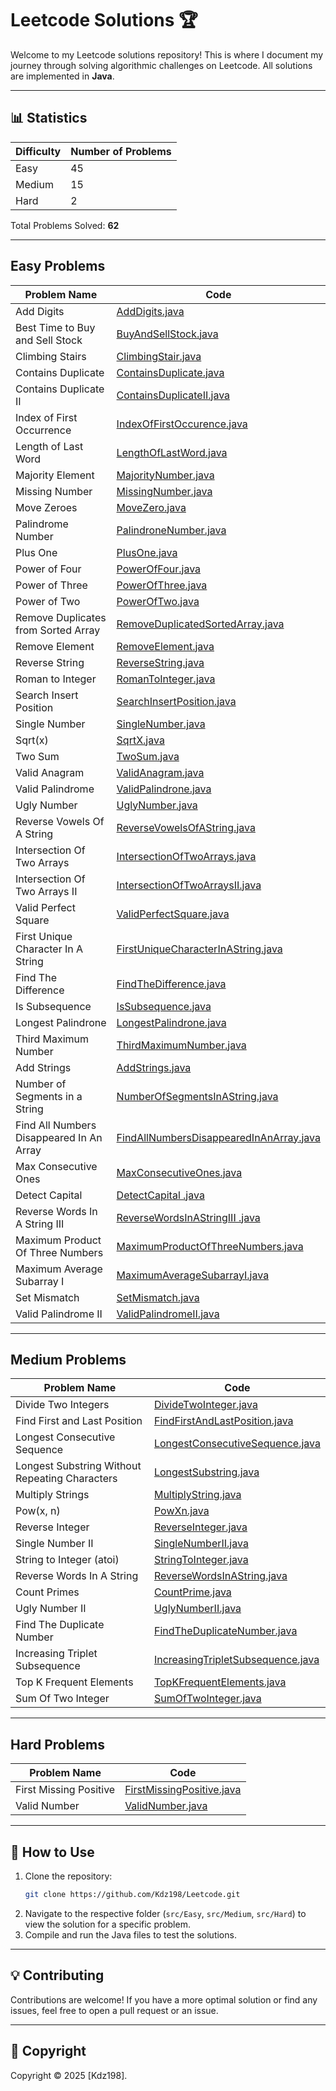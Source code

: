# Leetcode Solutions 🏆

Welcome to my Leetcode solutions repository! This is where I document my journey through solving algorithmic challenges on Leetcode. All solutions are implemented in **Java**.

---

## 📊 Statistics

| Difficulty | Number of Problems | 
|------------|--------------------|
| Easy       | 45                 | 
| Medium     | 15                 | 
| Hard       | 2                  | 
        
Total Problems Solved: **62**

---

## Easy Problems

| Problem Name                             | Code                                                                                    |
|------------------------------------------|-----------------------------------------------------------------------------------------|
| Add Digits                               | [AddDigits.java](src/Easy/AddDigits.java)                                               |
| Best Time to Buy and Sell Stock          | [BuyAndSellStock.java](src/Easy/BuyAndSellStock.java)                                   |
| Climbing Stairs                          | [ClimbingStair.java](src/Easy/ClimbingStair.java)                                       |
| Contains Duplicate                       | [ContainsDuplicate.java](src/Easy/ContainsDuplicate.java)                               |
| Contains Duplicate II                    | [ContainsDuplicateII.java](src/Easy/ContainsDuplicateII.java)                           |
| Index of First Occurrence                | [IndexOfFirstOccurence.java](src/Easy/IndexOfFirstOccurence.java)                       |
| Length of Last Word                      | [LengthOfLastWord.java](src/Easy/LengthOfLastWord.java)                                 |
| Majority Element                         | [MajorityNumber.java](src/Easy/MajorityNumber.java)                                     |
| Missing Number                           | [MissingNumber.java](src/Easy/MissingNumber.java)                                       |
| Move Zeroes                              | [MoveZero.java](src/Easy/MoveZero.java)                                                 |
| Palindrome Number                        | [PalindroneNumber.java](src/Easy/PalindroneNumber.java)                                 |
| Plus One                                 | [PlusOne.java](src/Easy/PlusOne.java)                                                   |
| Power of Four                            | [PowerOfFour.java](src/Easy/PowerOfFour.java)                                           |
| Power of Three                           | [PowerOfThree.java](src/Easy/PowerOfThree.java)                                         |
| Power of Two                             | [PowerOfTwo.java](src/Easy/PowerOfTwo.java)                                             |
| Remove Duplicates from Sorted Array      | [RemoveDuplicatedSortedArray.java](src/Easy/RemoveDuplicatedSortedArray.java)           |
| Remove Element                           | [RemoveElement.java](src/Easy/RemoveElement.java)                                       |
| Reverse String                           | [ReverseString.java](src/Easy/ReverseString.java)                                       |
| Roman to Integer                         | [RomanToInteger.java](src/Easy/RomanToInteger.java)                                     |
| Search Insert Position                   | [SearchInsertPosition.java](src/Easy/SearchInsertPosition.java)                         |
| Single Number                            | [SingleNumber.java](src/Easy/SingleNumber.java)                                         |
| Sqrt(x)                                  | [SqrtX.java](src/Easy/SqrtX.java)                                                       |
| Two Sum                                  | [TwoSum.java](src/Easy/TwoSum.java)                                                     |
| Valid Anagram                            | [ValidAnagram.java](src/Easy/ValidAnagram.java)                                         |
| Valid Palindrome                         | [ValidPalindrone.java](src/Easy/ValidPalindrone.java)                                   |
| Ugly Number                              | [UglyNumber.java](src/Easy/UglyNumber.java)                                             |
| Reverse Vowels Of A String               | [ReverseVowelsOfAString.java](src/Easy/ReverseVowelsOfAString.java)                     |
| Intersection Of Two Arrays               | [IntersectionOfTwoArrays.java](src/Easy/IntersectionOfTwoArrays.java)                   |
| Intersection Of Two Arrays II            | [IntersectionOfTwoArraysII.java](src/Easy/IntersectionOfTwoArraysII.java)               |
| Valid Perfect Square                     | [ValidPerfectSquare.java](src/Easy/ValidPerfectSquare.java)                             |
| First Unique Character In A String       | [FirstUniqueCharacterInAString.java](src/Easy/FirstUniqueCharacterInAString.java)       |
| Find The Difference                      | [FindTheDifference.java](src/Easy/FindTheDifference.java)                               |
| Is Subsequence                           | [IsSubsequence.java](src/Easy/IsSubsequence.java)                                       |
| Longest Palindrone                       | [LongestPalindrone.java](src/Easy/LongestPalindrone.java)                               |
| Third Maximum Number                     | [ThirdMaximumNumber.java](src/Easy/ThirdMaximumNumber.java)                             |
| Add Strings                              | [AddStrings.java](src/Easy/AddStrings.java)                                             |
| Number of Segments in a String           | [NumberOfSegmentsInAString.java](src/Easy/NumberOfSegmentsInAString.java)               |
| Find All Numbers Disappeared In An Array | [FindAllNumbersDisappearedInAnArray.java](src/Easy/FindAllNumbersDisappearedInAnArray.java) |
| Max Consecutive Ones                     | [MaxConsecutiveOnes.java](src/Easy/MaxConsecutiveOnes.java)                             |
| Detect Capital                           | [DetectCapital .java](src/Easy/DetectCapital.java)                                      |
| Reverse Words In A String III            | [ReverseWordsInAStringIII .java](src/Easy/ReverseWordsInAStringIII.java)                |
| Maximum Product Of Three Numbers         | [MaximumProductOfThreeNumbers.java](src/Easy/MaximumProductOfThreeNumbers.java)         |
| Maximum Average Subarray I               | [MaximumAverageSubarrayI.java](src/Easy/MaximumAverageSubarrayI.java)         |
| Set Mismatch                             | [SetMismatch.java](src/Easy/SetMismatch.java)             |
| Valid Palindrome II                      | [ValidPalindromeII.java](src/Easy/ValidPalindromeII.java)             |


---

## Medium Problems

| Problem Name                                   | Code                                                                          |
|------------------------------------------------|-------------------------------------------------------------------------------|
| Divide Two Integers                            | [DivideTwoInteger.java](src/Medium/DivideTwoInteger.java)                     |
| Find First and Last Position                   | [FindFirstAndLastPosition.java](src/Medium/FindFirstAndLastPosition.java)     |
| Longest Consecutive Sequence                   | [LongestConsecutiveSequence.java](src/Medium/LongestConsecutiveSequence.java) |
| Longest Substring Without Repeating Characters | [LongestSubstring.java](src/Medium/LongestSubstring.java)                     |
| Multiply Strings                               | [MultiplyString.java](src/Medium/MultiplyString.java)                         |
| Pow(x, n)                                      | [PowXn.java](src/Medium/PowXn.java)                                           |
| Reverse Integer                                | [ReverseInteger.java](src/Medium/ReverseInteger.java)                         |
| Single Number II                               | [SingleNumberII.java](src/Medium/SingleNumberII.java)                         |
| String to Integer (atoi)                       | [StringToInteger.java](src/Medium/StringToInteger.java)                       |
| Reverse Words In A String                      | [ReverseWordsInAString.java](src/Medium/ReverseWordsInAString.java)           |
| Count Primes                                   | [CountPrime.java](src/Medium/CountPrime.java)                                 |
| Ugly Number II                                 | [UglyNumberII.java](src/Medium/UglyNumberII.java)                             |
| Find The Duplicate Number                      | [FindTheDuplicateNumber.java](src/Medium/FindTheDuplicateNumber.java)         |
| Increasing Triplet Subsequence                 | [IncreasingTripletSubsequence.java](src/Medium/IncreasingTripletSubsequence.java)         |
| Top K Frequent Elements                        | [TopKFrequentElements.java](src/Medium/TopKFrequentElements.java)         |
| Sum Of Two Integer                             | [SumOfTwoInteger.java](src/Medium/SumOfTwoInteger.java)         |

---

## Hard Problems

| Problem Name                        | Code                                                                                  |
|-------------------------------------|---------------------------------------------------------------------------------------|
| First Missing Positive              | [FirstMissingPositive.java](src/Hard/FirstMissingPositive.java)                       |
| Valid Number                        | [ValidNumber.java](src/Hard/ValidNumber.java)                                         |

---

## 📌 How to Use

1. Clone the repository:
   ```bash
   git clone https://github.com/Kdz198/Leetcode.git
   ```
2. Navigate to the respective folder (`src/Easy`, `src/Medium`, `src/Hard`) to view the solution for a specific problem.
3. Compile and run the Java files to test the solutions.

---

## 💡 Contributing

Contributions are welcome! If you have a more optimal solution or find any issues, feel free to open a pull request or an issue.

---

## 📜 Copyright

Copyright © 2025 [Kdz198].

